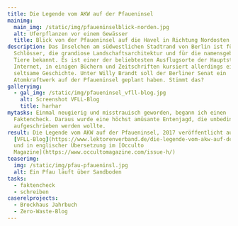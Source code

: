 ```yaml
---
title: Die Legende vom AKW auf der Pfaueninsel
mainimg:
  main_img: /static/img/pfaueninselblick-norden.jpg
  alt: Uferpflanzen vor einem Gewässer
  title: Blick von der Pfaueninsel auf die Havel in Richtung Nordosten
description: Das Inselchen am südwestlichen Stadtrand von Berlin ist für seine
  Schlösser, die grandiose Landschaftsarchitektur und für die namensgebenden
  Tiere bekannt. Es ist einer der beliebtesten Ausflugsorte der Hauptstadt. Im
  Internet, in einigen Büchern und Zeitschriften kursiert allerdings eine
  seltsame Geschichte. Unter Willy Brandt soll der Berliner Senat ein
  Atomkraftwerk auf der Pfaueninsel geplant haben. Stimmt das?
galleryimg:
  - gal_img: /static/img/pfaueninsel_vfll-blog.jpg
    alt: Screenshot VFLL-Blog
    title: harhar
mytasks: Einmal neugierig und misstrauisch geworden, begann ich einen
  Faktencheck. Daraus wurde eine höchst amüsante Entenjagd, die unbedingt
  aufgeschrieben werden wollte.
result: Die Legende vom AKW auf der Pfaueninsel, 2017 veröffentlicht auf dem
  [VFLL-Blog](https://www.lektorenverband.de/die-legende-vom-akw-auf-der-pfaueninsel/)
  und in englischer Übersetzung im [Occulto
  Magazine](https://www.occultomagazine.com/issue-h/)
teaserimg:
  img: /static/img/pfau-pfaueninsl.jpg
  alt: Ein Pfau läuft über Sandboden
tasks:
  - faktencheck
  - schreiben
caserelprojects:
  - Brockhaus Jahrbuch
  - Zero-Waste-Blog
---
```

